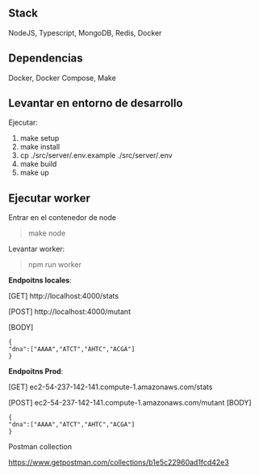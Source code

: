 ## Stack
NodeJS, Typescript, MongoDB, Redis, Docker

## Dependencias
Docker, Docker Compose, Make

## Levantar en entorno de desarrollo

Ejecutar:
 1. make setup
 2. make install
 3. cp ./src/server/.env.example ./src/server/.env
 4. make build
 5. make up

## Ejecutar worker

Entrar en el contenedor de node

> make node

Levantar worker:

> npm run worker



**Endpoitns locales**:

[GET] 
http://localhost:4000/stats

[POST]
http://localhost:4000/mutant

[BODY]

    {
	"dna":["AAAA","ATCT","AHTC","ACGA"]
	}
	

**Endpoitns Prod**:

[GET] 
ec2-54-237-142-141.compute-1.amazonaws.com/stats

[POST]
ec2-54-237-142-141.compute-1.amazonaws.com/mutant
[BODY]

    {
	"dna":["AAAA","ATCT","AHTC","ACGA"]
	}	

	
Postman collection

https://www.getpostman.com/collections/b1e5c22960ad1fcd42e3